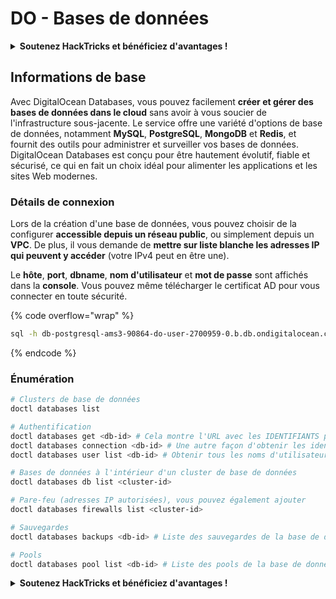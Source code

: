# DO - Bases de données

<details>

<summary><strong>Soutenez HackTricks et bénéficiez d'avantages !</strong></summary>

* Si vous souhaitez voir votre **entreprise annoncée dans HackTricks** ou si vous souhaitez accéder à la **dernière version de PEASS ou télécharger HackTricks en PDF**, consultez les [**PLANS D'ABONNEMENT**](https://github.com/sponsors/carlospolop) !
* Obtenez le [**swag officiel PEASS & HackTricks**](https://peass.creator-spring.com)
* Découvrez [**The PEASS Family**](https://opensea.io/collection/the-peass-family), notre collection d'[**NFTs**](https://opensea.io/collection/the-peass-family) exclusifs
* **Rejoignez** 💬 [**le groupe Discord**](https://discord.gg/hRep4RUj7f) ou le [**groupe Telegram**](https://t.me/peass) ou **suivez** moi sur **Twitter** 🐦 [**@carlospolopm**](https://twitter.com/carlospolopm).
* **Partagez vos astuces de piratage en soumettant des PR aux** [**HackTricks**](https://github.com/carlospolop/hacktricks) et [**HackTricks Cloud**](https://github.com/carlospolop/hacktricks-cloud) **dépôts Github.**

</details>

## Informations de base

Avec DigitalOcean Databases, vous pouvez facilement **créer et gérer des bases de données dans le cloud** sans avoir à vous soucier de l'infrastructure sous-jacente. Le service offre une variété d'options de base de données, notamment **MySQL**, **PostgreSQL**, **MongoDB** et **Redis**, et fournit des outils pour administrer et surveiller vos bases de données. DigitalOcean Databases est conçu pour être hautement évolutif, fiable et sécurisé, ce qui en fait un choix idéal pour alimenter les applications et les sites Web modernes.

### Détails de connexion

Lors de la création d'une base de données, vous pouvez choisir de la configurer **accessible depuis un réseau public**, ou simplement depuis un **VPC**. De plus, il vous demande de **mettre sur liste blanche les adresses IP qui peuvent y accéder** (votre IPv4 peut en être une).

Le **hôte**, **port**, **dbname**, **nom d'utilisateur** et **mot de passe** sont affichés dans la **console**. Vous pouvez même télécharger le certificat AD pour vous connecter en toute sécurité.

{% code overflow="wrap" %}
```bash
sql -h db-postgresql-ams3-90864-do-user-2700959-0.b.db.ondigitalocean.com -U doadmin -d defaultdb -p 25060
```
{% endcode %}

### Énumération

```bash
# Clusters de base de données
doctl databases list

# Authentification
doctl databases get <db-id> # Cela montre l'URL avec les IDENTIFIANTS pour y accéder
doctl databases connection <db-id> # Une autre façon d'obtenir les identifiants
doctl databases user list <db-id> # Obtenir tous les noms d'utilisateur et mots de passe

# Bases de données à l'intérieur d'un cluster de base de données
doctl databases db list <cluster-id>

# Pare-feu (adresses IP autorisées), vous pouvez également ajouter
doctl databases firewalls list <cluster-id>

# Sauvegardes
doctl databases backups <db-id> # Liste des sauvegardes de la base de données

# Pools
doctl databases pool list <db-id> # Liste des pools de la base de données
```

<details>

<summary><strong>Soutenez HackTricks et bénéficiez d'avantages !</strong></summary>

* Si vous souhaitez voir votre **entreprise annoncée dans HackTricks** ou si vous souhaitez accéder à la **dernière version de PEASS ou télécharger HackTricks en PDF**, consultez les [**PLANS D'ABONNEMENT**](https://github.com/sponsors/carlospolop) !
* Obtenez le [**swag officiel PEASS & HackTricks**](https://peass.creator-spring.com)
* Découvrez [**The PEASS Family**](https://opensea.io/collection/the-peass-family), notre collection d'[**NFTs**](https://opensea.io/collection/the-peass-family) exclusifs
* **Rejoignez** 💬 [**le groupe Discord**](https://discord.gg/hRep4RUj7f) ou le [**groupe Telegram**](https://t.me/peass) ou **suivez** moi sur **Twitter** 🐦 [**@carlospolopm**](https://twitter.com/carlospolopm).
* **Partagez vos astuces de piratage en soumettant des PR aux** [**HackTricks**](https://github.com/carlospolop/hacktricks) et [**HackTricks Cloud**](https://github.com/carlospolop/hacktricks-cloud) **dépôts Github.**

</details>